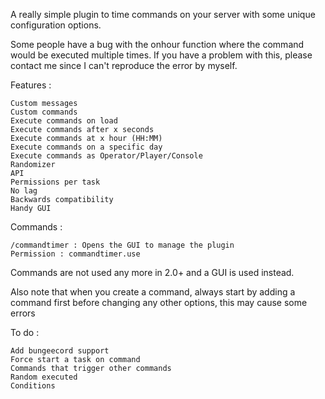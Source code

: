 A really simple plugin to time commands on your server with some unique configuration options.

Some people have a bug with the onhour function where the command would be executed multiple times. If you have a problem with this, please contact me since I can't reproduce the error by myself.


Features :

   
    Custom messages
    Custom commands
    Execute commands on load
    Execute commands after x seconds
    Execute commands at x hour (HH:MM)
    Execute commands on a specific day
    Execute commands as Operator/Player/Console
    Randomizer
    API
    Permissions per task
    No lag
    Backwards compatibility
    Handy GUI



Commands :

    /commandtimer : Opens the GUI to manage the plugin
    Permission : commandtimer.use


Commands are not used any more in 2.0+ and a GUI is used instead.

Also note that when you create a command, always start by adding a command first before changing any other options, this may cause some errors


To do :

    Add bungeecord support
    Force start a task on command
    Commands that trigger other commands
    Random executed
    Conditions
   
